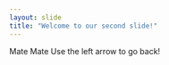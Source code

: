 ```yaml
---
layout: slide
title: "Welcome to our second slide!"
---
```

Mate Mate
Use the left arrow to go back!
